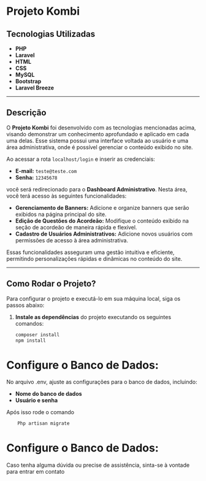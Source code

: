 # Projeto Kombi

## Tecnologias Utilizadas

- **PHP**
- **Laravel**
- **HTML**
- **CSS**
- **MySQL**
- **Bootstrap**
- **Laravel Breeze**

---

## Descrição

O **Projeto Kombi** foi desenvolvido com as tecnologias mencionadas acima, visando demonstrar um conhecimento aprofundado e aplicado em cada uma delas. Esse sistema possui uma interface voltada ao usuário e uma área administrativa, onde é possível gerenciar o conteúdo exibido no site.

Ao acessar a rota `localhost/login` e inserir as credenciais:

- **E-mail:** `teste@teste.com`
- **Senha:** `12345678`

você será redirecionado para o **Dashboard Administrativo**. Nesta área, você terá acesso às seguintes funcionalidades:

- **Gerenciamento de Banners:** Adicione e organize banners que serão exibidos na página principal do site.
- **Edição de Questões do Acordeão:** Modifique o conteúdo exibido na seção de acordeão de maneira rápida e flexível.
- **Cadastro de Usuários Administrativos:** Adicione novos usuários com permissões de acesso à área administrativa.

Essas funcionalidades asseguram uma gestão intuitiva e eficiente, permitindo personalizações rápidas e dinâmicas no conteúdo do site.

---

## **Como Rodar o Projeto?**

Para configurar o projeto e executá-lo em sua máquina local, siga os passos abaixo:

1. **Instale as dependências** do projeto executando os seguintes comandos:
   ```bash
   composer install
   npm install

# Configure o Banco de Dados:
No arquivo .env, ajuste as configurações para o banco de dados, incluindo:

- **Nome do banco de dados**
- **Usuário e senha**

Após isso rode o comando

```bash
    Php artisan migrate 
```


# Configure o Banco de Dados:

<p> Caso tenha alguma dúvida ou precise de assistência, sinta-se à vontade para entrar em contato </P>